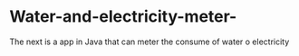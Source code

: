 # Water-and-electricity-meter-
The next is a app in Java that can meter the consume of water o electricity
